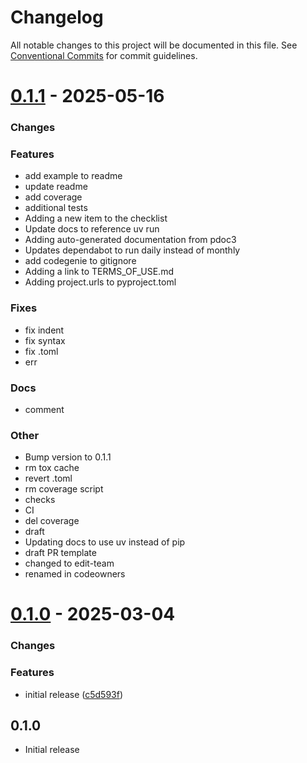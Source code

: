 # Changelog

All notable changes to this project will be documented in this file.
See [Conventional Commits](https://conventionalcommits.org) for commit guidelines.

# [0.1.1](https://github.com/heroku/heroku-applink-python/compare/TDX...0.1.1) - 2025-05-16


### Changes


### Features

* add example to readme
* update readme
* add coverage
* additional tests
* Adding a new item to the checklist
* Update docs to reference uv run
* Adding auto-generated documentation from pdoc3
* Updates dependabot to run daily instead of monthly
* add codegenie to gitignore
* Adding a link to TERMS_OF_USE.md
* Adding project.urls to pyproject.toml

### Fixes

* fix indent
* fix syntax
* fix .toml
* err

### Docs

* comment

### Other

* Bump version to 0.1.1
* rm tox cache
* revert .toml
* rm coverage script
* checks
* CI
* del coverage
* draft
* Updating docs to use uv instead of pip
* draft PR template
* changed to edit-team
* renamed in codeowners

# [0.1.0](https://github.com/heroku/heroku-applink-python/compare/HEAD...0.1.0) - 2025-03-04


### Changes

### Features
* initial release ([c5d593f](https://github.com/heroku/heroku-applink-python/commit/c5d593fa3c0f37607239e3ded7c2c24d7354383c))
## 0.1.0

- Initial release
